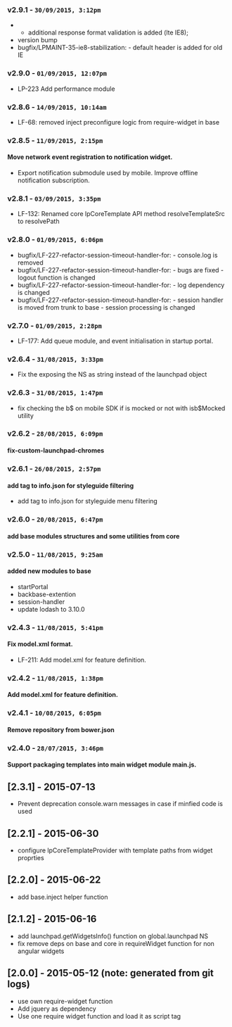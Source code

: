 ### v2.9.1 - `30/09/2015, 3:12pm`
* - additional response format validation is added (lte IE8);  
* version bump  
* bugfix/LPMAINT-35-ie8-stabilization: - default header is added for old IE  

### v2.9.0 - `01/09/2015, 12:07pm`
* LP-223 Add performance module


### v2.8.6 - `14/09/2015, 10:14am`
* LF-68: removed inject preconfigure logic from require-widget in base


### v2.8.5 - `11/09/2015, 2:15pm`
#### Move network event registration to notification widget.
* Export notification submodule used by mobile. Improve offline notification subscription.


### v2.8.1 - `03/09/2015, 3:35pm`
* LF-132: Renamed core lpCoreTemplate API method resolveTemplateSrc to resolvePath


### v2.8.0 - `01/09/2015, 6:06pm`
* bugfix/LF-227-refactor-session-timeout-handler-for: - console.log is removed
* bugfix/LF-227-refactor-session-timeout-handler-for: - bugs are fixed - logout function is changed
* bugfix/LF-227-refactor-session-timeout-handler-for: - log dependency is changed
* bugfix/LF-227-refactor-session-timeout-handler-for: - session handler is moved from trunk to base - session processing is changed


### v2.7.0 - `01/09/2015, 2:28pm`
* LF-177: Add queue module, and event initialisation in startup portal.


### v2.6.4 - `31/08/2015, 3:33pm`
* Fix the exposing the NS as string instead of the launchpad object


### v2.6.3 - `31/08/2015, 1:47pm`
* fix checking the b$ on mobile SDK if is mocked or not with isb$Mocked utility


### v2.6.2 - `28/08/2015, 6:09pm`
#### fix-custom-launchpad-chromes


### v2.6.1 - `26/08/2015, 2:57pm`
#### add tag to info.json for styleguide filtering
* add tag to info.json for styleguide menu filtering


### v2.6.0 - `20/08/2015, 6:47pm`
#### add base modules structures and some utilities from core

### v2.5.0 - `11/08/2015, 9:25am`
#### added new modules to base
* startPortal
* backbase-extention
* session-handler
* update lodash to 3.10.0

### v2.4.3 - `11/08/2015, 5:41pm`
#### Fix model.xml format.
* LF-211: Add model.xml for feature definition.


### v2.4.2 - `11/08/2015, 1:38pm`
#### Add model.xml for feature definition.

### v2.4.1 - `10/08/2015, 6:05pm`
#### Remove repository from bower.json


### v2.4.0 - `28/07/2015, 3:46pm`
#### Support packaging templates into main widget module main.js.


## [2.3.1] - 2015-07-13
 - Prevent deprecation console.warn messages in case if minfied code is used

## [2.2.1] - 2015-06-30
 - configure lpCoreTemplateProvider with template paths from widget proprties

## [2.2.0] - 2015-06-22
 - add base.inject helper function

## [2.1.2] - 2015-06-16
 - add launchpad.getWidgetsInfo() function on global.launchpad NS
 - fix remove deps on base and core in requireWidget function for non angular widgets

## [2.0.0] - 2015-05-12 (note: generated from git logs)

 - use own require-widget function
 - Add jquery as dependency
 - Use one require widget function and load it as script tag
